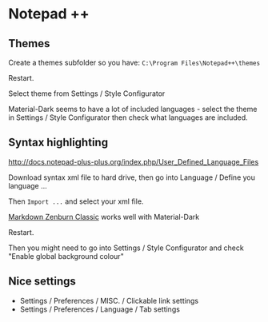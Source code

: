 # Notepad ++

## Themes
Create a themes subfolder so you have: `C:\Program Files\Notepad++\themes`

Restart.

Select theme from Settings / Style Configurator

Material-Dark seems to have a lot of included languages - select the theme in Settings / Style Configurator
then check what languages are included.

## Syntax highlighting

http://docs.notepad-plus-plus.org/index.php/User_Defined_Language_Files

Download syntax xml file to hard drive, then go into Language / Define you language ...

Then `Import ...` and select your xml file.

[Markdown Zenburn Classic](resources/NotepadPlusPlus-markdown.zenburn.classic.xml) works well with Material-Dark

Restart.

Then you might need to go into Settings / Style Configurator and check "Enable global background colour"

## Nice settings

* Settings / Preferences / MISC. / Clickable link settings
* Settings / Preferences / Language / Tab settings

